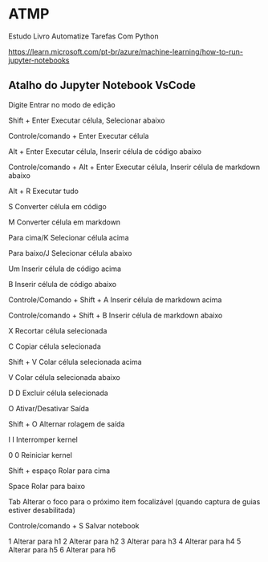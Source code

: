 # ATMP
Estudo Livro Automatize Tarefas Com Python

https://learn.microsoft.com/pt-br/azure/machine-learning/how-to-run-jupyter-notebooks


## Atalho do Jupyter Notebook VsCode

Digite	Entrar no modo de edição

Shift + Enter	Executar célula, Selecionar abaixo

Controle/comando + Enter	Executar célula

Alt + Enter	Executar célula, Inserir célula de código abaixo

Controle/comando + Alt + Enter	Executar célula, Inserir célula de markdown abaixo

Alt + R	Executar tudo

S	Converter célula em código

M	Converter célula em markdown

Para cima/K	Selecionar célula acima

Para baixo/J	Selecionar célula abaixo

Um	Inserir célula de código acima

B	Inserir célula de código abaixo

Controle/Comando + Shift + A	Inserir célula de markdown acima

Controle/comando + Shift + B	Inserir célula de markdown abaixo

X	Recortar célula selecionada

C	Copiar célula selecionada

Shift + V	Colar célula selecionada acima

V	Colar célula selecionada abaixo

D D	Excluir célula selecionada

O	Ativar/Desativar Saída

Shift + O	Alternar rolagem de saída

I I	Interromper kernel

0 0	Reiniciar kernel

Shift + espaço	Rolar para cima

Space	Rolar para baixo

Tab	Alterar o foco para o próximo item focalizável (quando captura de guias estiver desabilitada)

Controle/comando + S	Salvar notebook

1	Alterar para h1
2	Alterar para h2
3	Alterar para h3
4	Alterar para h4
5	Alterar para h5
6	Alterar para h6
